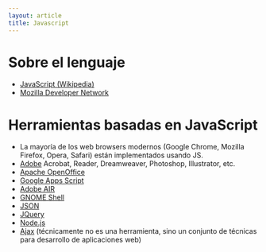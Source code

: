 ```yaml
---
layout: article
title: Javascript
---
```


# Sobre el lenguaje

-   [JavaScript (Wikipedia)](http://en.wikipedia.org/wiki/JavaScript)
-   [Mozilla Developer Network](https://developer.mozilla.org/en/docs/JavaScript)

# Herramientas basadas en JavaScript

-   La mayoría de los web browsers modernos (Google Chrome, Mozilla Firefox, Opera, Safari) están implementados usando JS.
-   [Adobe](http://www.adobe.com/) Acrobat, Reader, Dreamweaver, Photoshop, Illustrator, etc.
-   [Apache OpenOffice](http://www.openoffice.org/index1-passthru.html?utm_expid=57643286-7&utm_referrer=http%3A%2F%2Fen.wikipedia.org%2Fwiki%2FOpenOffice.org)
-   [Google Apps Script](http://www.google.com/script/start/)
-   [Adobe AIR](http://www.adobe.com/products/air.html)
-   [GNOME Shell](https://live.gnome.org/GnomeShell)
-   [JSON](http://json.org/)
-   [JQuery](http://jquery.com/)
-   [Node.js](http://nodejs.org/)
-   [Ajax](http://en.wikipedia.org/wiki/Ajax_(programming)) (técnicamente no es una herramienta, sino un conjunto de técnicas para desarrollo de aplicaciones web)

